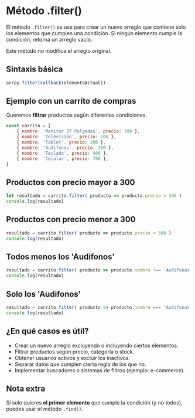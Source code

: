 # Método .filter()

El método `.filter()` se usa para crear un nuevo arreglo que contiene solo los elementos que cumplen una condición. Si ningún elemento cumple la condición, retorna un arreglo vacío.

Este método no modifica el arreglo original.

## Sintaxis básica

```Javascript
array.filter(callback(elementoActual))
```

## Ejemplo con un carrito de compras

Queremos **filtrar** productos según diferentes condiciones.

```Javascript
const carrito = [
    { nombre: 'Monitor 27 Pulgadas', precio: 500 },
    { nombre: 'Televisión', precio: 100 },
    { nombre: 'Tablet', precio: 200 },
    { nombre: 'Audifonos', precio: 300 },
    { nombre: 'Teclado', precio: 400 },
    { nombre: 'Celular', precio: 700 },
]
```

## Productos con precio mayor a 300

```Javascript
let resultado = carrito.filter( producto => producto.precio > 300 )
console.log(resultado)
```

## Productos con precio menor a 300

```Javascript
resultado = carrito.filter( producto => producto.precio < 300 )
console.log(resultado)
```

## Todos menos los 'Audifonos'

```Javascript
resultado = carrito.filter( producto => producto.nombre !== 'Audifonos' )
console.log(resultado)
```

## Solo los 'Audifonos'

```Javascript
resultado = carrito.filter( producto => producto.nombre === 'Audifonos' )
console.log(resultado)
```

## ¿En qué casos es útil?

- Crear un nuevo arreglo excluyendo o incluyendo ciertos elementos.
- Filtrar productos según precio, categoría o stock.
- Obtener usuarios activos y excluir los inactivos.
- Separar datos que cumplen cierta regla de los que no.
- Implementar buscadores o sistemas de filtros (ejemplo: e-commerce).

## Nota extra

Si solo quieres **el primer elemento** que cumple la condición (y no todos), puedes usar el método `.find()`.
